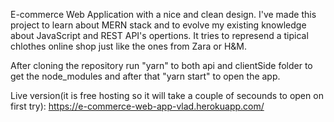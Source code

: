 E-commerce Web Application with a nice and clean design. I've made this project to learn about MERN stack and to evolve my existing knowledge about JavaScript and REST API's opertions.
It tries to represend a tipical chlothes online shop just like the ones from Zara or H&M.

After cloning the repository run "yarn" to both api and clientSide folder to get the node_modules and after that "yarn start" to open the app.

Live version(it is free hosting so it will take a couple of secounds to open on first try): https://e-commerce-web-app-vlad.herokuapp.com/ 
